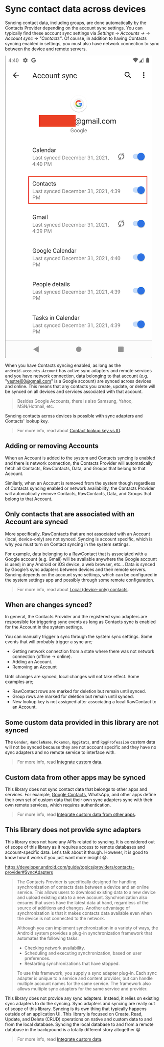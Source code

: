 # Sync contact data across devices

Syncing contact data, including groups, are done automatically by the Contacts Provider depending on
the account sync settings. You can typically find these account sync settings via
_Settings -> Accounts -> <account> -> Account sync -> "Contacts"_. Of course, in addition to having
Contacts syncing enabled in settings, you must also have network connection to sync between the
device and remote servers.

![Account sync settings](./../assets/images/account-sync-settings.png)

When you have Contacts syncing enabled, as long as the `android.accounts.Account` has active sync
adapters and remote services and you have network connection, data belonging to that account (e.g.
"vestrel00@gmail.com" is a Google account) are synced across devices and online. This means that any
contacts you create, update, or delete will be synced on all devices and services associated with
that account.

> Besides Google Accounts, there is also Samsung, Yahoo, MSN/Hotmail, etc.

Syncing contacts across devices is possible with sync adapters and Contacts' lookup key.

> For more info, read about [Contact lookup key vs ID](/docs/entities/about-contact-lookup-key.md).

## Adding or removing Accounts

When an Account is added to the system and Contacts syncing is enabled and there is network 
connection, the Contacts Provider will automatically fetch all Contacts, RawContacts, Data, and
Groups that belong to that Account.

Similarly, when an Account is removed from the system though regardless of Contacts syncing enabled
or network availability, the Contacts Provider will automatically remove Contacts, RawContacts, 
Data, and Groups that belong to that Account.

## Only contacts that are associated with an Account are synced

More specifically, RawContacts that are not associated with an Account (local, device-only) are not
synced. Syncing is account specific, which is why you must turn on Contact syncing in the system
settings.

For example, data belonging to a RawContact that is associated with a Google account (e.g. Gmail)
will be available anywhere the Google account is used; in any Android or iOS device, a web browser,
etc... Data is synced by Google’s sync adapters between devices and their remote servers. Syncing
depends on the account sync settings, which can be configured in the system settings app and
possibly through some remote configuration.

> For more info, read about [Local (device-only) contacts](/docs/entities/about-local-contacts.md).

## When are changes synced?

In general, the Contacts Provider and the registered sync adapters are responsible for triggering 
sync events as long as Contacts sync is enabled for the Account in the system settings. 

You can manually trigger a sync through the system sync settings. Some events that will probably 
trigger a sync are;

- Getting network connection from a state where there was not network connection (offline -> online).
- Adding an Account.
- Removing an Account

Until changes are synced, local changes will not take effect. Some examples are;

- RawContact rows are marked for deletion but remain until synced.
- Group rows are marked for deletion but remain until synced.
- New lookup key is not assigned after associating a local RawContact to an Account.

## Some custom data provided in this library are not synced

The `Gender`, `HandleName`, `Pokemon`, `RpgStats`, and `RpgProfession` custom data will not be 
synced because they are not account specific and they have no sync adapters and no remote service 
to interface with.

> For more info, read [Integrate custom data](/docs/customdata/integrate-custom-data.md).

## Custom data from other apps may be synced

This library does not sync contact data that belongs to other apps and services. For example, 
[Google Contacts][google-contacts], WhatsApp, and other apps define their own set of custom data 
that their own sync adapters sync with their own remote services, which requires authentication.

> For more info, read [Integrate custom data from other apps](/docs/customdata/integrate-custom-data-from-other-apps.md).

## This library does not provide sync adapters

This library does not have any APIs related to syncing. It is considered out of scope of this
library as it requires access to remote databases and account-specific data. Let's talk about it
though. However, it is good to know how it works if you just want more insight :grin:.

https://developer.android.com/guide/topics/providers/contacts-provider#SyncAdapters

> The Contacts Provider is specifically designed for handling synchronization of contacts data
> between a device and an online service. This allows users to download existing data to a new
> device and upload existing data to a new account. Synchronization also ensures that users have
> the latest data at hand, regardless of the source of additions and changes. Another advantage of
> synchronization is that it makes contacts data available even when the device is not connected to
> the network.
>
> Although you can implement synchronization in a variety of ways, the Android system provides a
> plug-in synchronization framework that automates the following tasks:
>
> - Checking network availability.
> - Scheduling and executing synchronization, based on user preferences.
> - Restarting synchronizations that have stopped.
>
> To use this framework, you supply a sync adapter plug-in. Each sync adapter is unique to a service
> and content provider, but can handle multiple account names for the same service. The framework
> also allows multiple sync adapters for the same service and provider.

This library does not provide any sync adapters. Instead, it relies on existing sync adapters to do
the syncing. Sync adapters and syncing are really out of scope of this library. Syncing is its own
thing that typically happens outside of an application UI. This library is focused on Create, Read,
Update, and Delete (CRUD) operations on native and custom data to and from the local database.
Syncing the local database to and from a remote database in the background is a totally different
story altogether :grin:

> For more info, read [Integrate custom data](/docs/customdata/integrate-custom-data.md).

[google-contacts]: https://play.google.com/store/apps/details?id=com.google.android.contacts